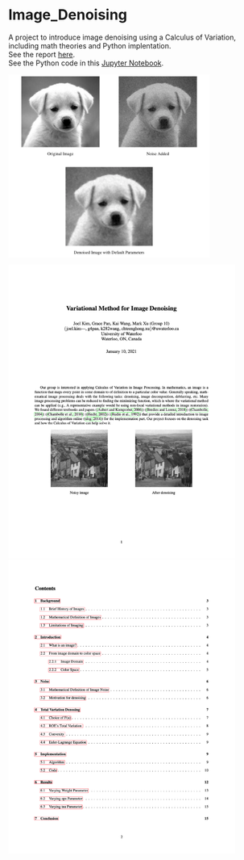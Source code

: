 # Image_Denoising
A project to introduce image denoising using a Calculus of Variation, including math theories and Python implentation. \
See the report [here](Amath456_Project.pdf). \
See the Python code in this [Jupyter Notebook](AMath-456-Project-Code-Jupyter-Notebook.ipynb).


<img align="center" src="images/denoised.png" width="400" />
  
<p float="left">

  <img src="images/report_1.png" width="450" />
  <img src="images/report_2.png" width="450" /> 
</p>
